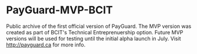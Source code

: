 # PayGuard-MVP-BCIT
Public archive of the first official version of PayGuard.
The MVP version was created as part of BCIT's Technical Entreprenuership option.
Future MVP versions will be used for testing until the initial alpha launch in July.
Visit http://payguard.ca for more info.
